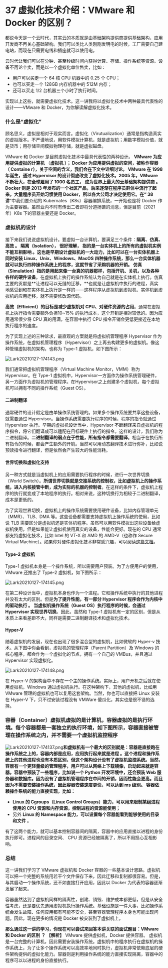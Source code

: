 37 虚拟化技术介绍：VMware 和 Docker 的区别？
===============================

都说今天是一个云时代，其实云的本质就是由基础架构提供商提供基础架构，应用开发商不再关心基础架构。我们可以类比人类刚刚发明电的时候，工厂需要自己建电站，而现在只需要电线和插座就可以使用电。

云时代让我们可以在分钟、甚至秒级时间内获得计算、存储、操作系统等资源。设备不再论个卖，而是以一个虚拟化单位售卖，比如：

* 用户可以买走一个 64 核 CPU 机器中的 0.25 个 CPU；
* 也可以买走一个 128GB 内存机器中的 512M 内存；
* 还可以买走 1/2 台机器三个小时了执行时间。

实现以上这些，就需要虚拟化技术。这一讲我将以虚拟化技术中两种最具代表性的设计——VMware 和 Docker，为你解读解虚拟化技术。

### 什么是“虚拟化”

顾名思义，虚拟是相对于现实而言。虚拟化（Virutualization）通常是指构造真实的虚拟版本。不严谨地说，用软件模拟计算机，就是虚拟机；用数字模拟价值，就是货币；用存储空间模拟物理存储，就是虚拟磁盘。

VMware 和 Docker 是目前虚拟化技术中最具代表性的两种设计。 **VMware 为应用提供虚拟的计算机** （**虚拟机 **）；** Docker 为应用提供虚拟的空间，被称作容器 **（** Containe **r），关于空间的含义，我们会在下文中详细讨论。** VMware **在 1998 年诞生，通过 Hypervisor 的设计彻底改变了虚拟化技术。2005 年，VMware 不断壮大，在全球雇用了 1000 名员工，** 成为世界上最大的云基础架构提供商 **。** Docker **则是 2013 年发布的一个社区产品，后来逐渐在程序员群体中流行了起来。大量程序员开始习惯使用 Docker，所以各大公司才决定使用它。在“** 38 讲**”中我们要介绍的 Kubernates（K8s）容器编排系统，一开始也是将 Docker 作为主要容器。虽然业内不时有传出二者即将分道扬镳的消息，但是目前（2021 年）K8s 下的容器主要还是 Docker。

### 虚拟机的设计

接下来我们说说虚拟机设计。要虚拟一台计算机，要满足三个条件：**隔离、仿真、高效 **。** 隔离（Isolation）， **很好理解，** 指的是一台实体机上的所有的虚拟机实例不能互相影响 **。这也是早期设计虚拟机的一大动力，比如可以在一台实体机器上同时安装 Linux、Unix、Windows、MacOS 四种操作系统，那么一台实体机器就可以执行四种操作系统上的程序，这就节省了采购机器的开销。** 仿真（Simulation）指的是用起来像一台真的机器那样，包括开机、关机，以及各种各样的硬件设备**。在虚拟机上执行的操作系统认为自己就是在实体机上执行。仿真主要的贡献是\*\*让进程可以无缝的迁移，\*\*也就是让虚拟机中执行的进程，真实地感受到和在实体机上执行是一样的——这样程序从虚拟机到虚拟机、实体机到虚拟机的应用迁移，就不需要修改源代码。

**高效（Efficient）的目标是减少虚拟机对 CPU、对硬件资源的占用**。通常在虚拟机上执行指令需要额外负担10~15% 的执行成本，这个开销是相对较低的。因为应用通常很少将 CPU 真的用满，在容器中执行 CPU 指令开销会更低更接近在本地执行程序的速度。

为了实现上述的三种诉求，最直观的方案就是将虚拟机管理程序 Hypervisor 作为操作系统，在虚拟机管理程序（Hypervisor）之上再去构建更多的虚拟机。像这种管理虚拟机的架构，也称为 Type-1 虚拟机，如下图所示：

![Lark20210127-174143.png](assets/CgqCHmARNXqAXohgAACmFoEZ15k793.png)

我们通常把虚拟机管理程序（Virtual Machine Monitor，VMM）称为 Hypervisor。在 Type-1 虚拟机中，Hypervisor一方面作为操作系统管理硬件，另一方面作为虚拟机的管理程序。在Hypervisor之上创建多个虚拟机，每个虚拟机可以拥有不同的操作系统（Guest OS）。

#### 二进制翻译

通常硬件的设计假定是由单操作系统管理的。如果多个操作系统要共享这些设备，就需要通过 Hypervisor。当操作系统需要执行程序的时候，程序的指令就通过 Hypervisor 执行。早期的虚拟机设计当中，Hypervisor 不断翻译来自虚拟机的程序指令，将它们翻译成可以适配在目标硬件上执行的指令。这样的设计，我们称为二进制翻译。**二进制翻译的弱点在于性能，所有指令都需要翻译**。相当于在执行所有指令的时候，都会产生额外的开销。当然可以用动态翻译技术进行弥补，比如说预读指令进行翻译，但是依然会产生较大的性能消耗。

#### 世界切换和虚拟化支持

另一种方式就是当虚拟机上的应用需要执行程序的时候，进行一次世界切换（World Switch）。**所谓世界切换就是交接系统的控制权，比如虚拟机上的操作系统，进入内核接管中断，成为实际的机器的控制者**。在这样的条件下，虚拟机上程序的执行就变成了本地程序的执行。相对来说，这种切换行为相较于二进制翻译，成本是更低的。

为了实现世界切换，虚拟机上的操作系统需要使用硬件设备，比如内存管理单元（MMR）、TLB、DMA 等。这些设备都需要支持虚拟机上操作系统的使用，比如说 TLB 需要区分是虚拟机还是实体机程序。虽然可以用软件模拟出这些设备给虚拟机使用，但是如果能让虚拟机使用真实的设备，性能会更好。现在的 CPU 通常都支持虚拟化技术，比如 Intel 的 VT-X 和 AMD 的 AMD-V（也称作 Secure Virtual Machine）。如果你对硬件虚拟化技术非常感兴趣，可以阅读[这篇文档](https://www.mimuw.edu.pl/~vincent/lecture6/sources/amd-pacifica-specification.pdf)。

#### Type-2 虚拟机

Type-1 虚拟机本身是一个操作系统，所以需要用户预装。为了方便用户的使用，VMware 还推出了 Type-2 虚拟机，如下图所示：

![Lark20210127-174145.png](assets/Ciqc1GARNYSAKM46AADCxGGyD4s927.png)

在第二种设计当中，虚拟机本身也作为一个进程。它和操作系统中执行的其他进程并没有太大的区别。但是**为了提升性能，有一部分 Hypervisor 程序会作为内核中的驱动执行 **。** 当虚拟机操作系统（Guest OS）执行程序的时候，会通过 Hypervisor 实现世界切换**。因此，虽然和 Type-1 虚拟机有一定的区别，但是从本质上来看差距不大，同样是需要二进制翻译技术和虚拟化技术。

#### Hyper-V

随着虚拟机的发展，现在也出现了很多混合型的虚拟机，比如微软的 Hyper-v 技术。从下图中你会看到，虚拟机的管理程序（Parent Partition）及 Windows 的核心程序，都会作为一个虚拟化的节点，拥有一个自己的 VMBus，并且通过 Hypervisor 实现虚拟化。

![Lark20210127-174148.png](assets/Ciqc1GARNYuAUFMRAAF9ae1ZQyE404.png)

在 Hyper-V 的架构当中不存在一个主的操作系统。实际上，用户开机之后就在使用虚拟机，Windows 通过虚拟机执行。在这种架构下，其他的虚拟机，比如用 VMware 管理的虚拟机也可以复用这套架构。当然，你也可以直接把 Linux 安装在 Hyper-V 下，只不过安装过程没有 VMWare 傻瓜化，其实也是很不错的选择。

### 容器（Container）**虚拟机虚拟的是计算机，容器虚拟的是执行环境**。每个容器都是一套独立的执行环境，如下图所示，容器直接被管理在操作系统之内，并不需要一个虚拟机监控程序

![Lark20210127-174137.png](assets/Ciqc1GARNZOAM0V8AAExEgSEXPg097.png)**和虚拟机有一个最大的区别就是：容器是直接跑在操作系统之上的，容器内部是应用，应用执行起来就是进程 **。这个进程和操作系统上的其他进程也没有本质区别，但这个架构设计没有了虚拟机监控系统。当然，容器有一个更轻量级的管理程序，用户可以从网络上下载镜像，启动起来就是容器。容器中预装了一些程序，比如说一个 Python 开发环境中，还会预装 Web 服务器和数据库。因为没有了虚拟机管理程序在中间的开销，因而性能会更高。而且因为不需要安装操作系统，因此容器安装速度更快，可以达到 ms 级别。** 容器依赖操作系统的能力直接实现，比如：**

* **Linux 的 Cgroups（Linux Control Groups）能力，可以用来限制某组进程使用的 CPU 资源和内存资源，控制进程的资源能使用；**
* 另外 **Linux 的 Namespace 能力，可以设置每个容器能看到能够使用的目录和文件** 。

有了这两个能力，就可以基本控制容器间的隔离，容器中的应用直接以进程的身份执行即可。进程间的目录空间、 CPU 资源已经被隔离了，所以不用担心互相影响。

### 总结

这一讲我们学习了 VMware 虚拟机和 Docker 容器的一些基本设计思路。虚拟机可以把一个完整的系统用若干个文件保存下来，因此迁移和复制都很容易。但是，与其启动一个操作系统，还不如直接打开应用，因此以 Docker 为代表的容器逐渐发展了起来。

容器虽然达到了虚拟机同样的隔离性，创建、销毁、维护成本都更低，但是从安全性考虑，还是要优先选用虚拟机执行操作系统。基础设施是一件大事，比如操作系统会发生故障、任何应用都有可能不安全，甚至容器管理程序本身也可能出现问题。因此，现在更多的情况是 Docker 被安装到了虚拟机上。

**那么通过这一讲的学习，你现在可以尝试来回答本讲关联的面试题目：VMware 和 Docker 的区别 **？** 【解析】** VMware 提供虚拟机，Docker 提供容器。 虚拟机是一台完整的计算机，因此需要安装操作系统。虚拟机中的程序执行在虚拟机的操作系统上，为了让多个操作系统可以高效率地同时执行，虚拟机非常依赖底层的硬件架构提供的虚拟化能力。容器则是利用操作系统的能力直接实现隔离，容器中的程序可以以进程的身份直接执行。
